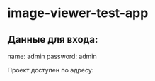 # image-viewer-test-app

## Данные для входа:
name: admin
password: admin

Проект доступен по адресу:
